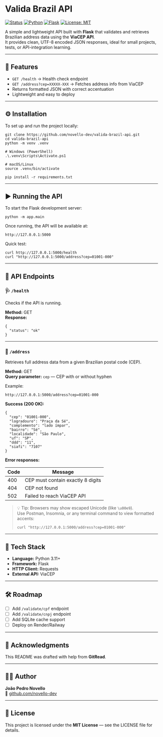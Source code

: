 # Valida Brazil API
[![Status](https://img.shields.io/badge/status-active-brightgreen)](#)
[![Python](https://img.shields.io/badge/Python-3.11+-blue.svg)](https://www.python.org/)
[![Flask](https://img.shields.io/badge/Flask-2.3+-orange.svg)](https://flask.palletsprojects.com/)
[![License: MIT](https://img.shields.io/badge/License-MIT-yellow.svg)](LICENSE)

A simple and lightweight API built with **Flask** that validates and retrieves Brazilian address data using the **ViaCEP API**.  
It provides clean, UTF-8 encoded JSON responses, ideal for small projects, tests, or API-integration learning.

---

## 🚀 Features

- `GET /health` → Health check endpoint  
- `GET /address?cep=XXXXX-XXX` → Fetches address info from ViaCEP  
- Returns formatted JSON with correct accentuation  
- Lightweight and easy to deploy  

---

## ⚙️ Installation

To set up and run the project locally:

    git clone https://github.com/novello-dev/valida-brazil-api.git
    cd valida-brazil-api
    python -m venv .venv

    # Windows (PowerShell)
    .\.venv\Scripts\Activate.ps1

    # macOS/Linux
    source .venv/bin/activate

    pip install -r requirements.txt

---

## ▶️ Running the API

To start the Flask development server:

    python -m app.main

Once running, the API will be available at:

    http://127.0.0.1:5000

Quick test:

    curl http://127.0.0.1:5000/health
    curl "http://127.0.0.1:5000/address?cep=01001-000"

---

## 📡 API Endpoints

### 🩺 `/health`

Checks if the API is running.

**Method:** GET  
**Response:**

    {
      "status": "ok"
    }

---

### 📍 `/address`

Retrieves full address data from a given Brazilian postal code (CEP).

**Method:** GET  
**Query parameter:** `cep` — CEP with or without hyphen  

Example:

    http://127.0.0.1:5000/address?cep=01001-000

**Success (200 OK):**

    {
      "cep": "01001-000",
      "logradouro": "Praça da Sé",
      "complemento": "lado ímpar",
      "bairro": "Sé",
      "localidade": "São Paulo",
      "uf": "SP",
      "ddd": "11",
      "siafi": "7107"
    }

**Error responses:**

| Code | Message |
|------|----------|
| 400 | CEP must contain exactly 8 digits |
| 404 | CEP not found |
| 502 | Failed to reach ViaCEP API |

> 💡 Tip: Browsers may show escaped Unicode (like `\u00e9`).  
> Use Postman, Insomnia, or any terminal command to view formatted accents:
>
>     curl "http://127.0.0.1:5000/address?cep=01001-000"

---

## 🧰 Tech Stack

- **Language:** Python 3.11+  
- **Framework:** Flask  
- **HTTP Client:** Requests  
- **External API:** ViaCEP  

---

## 🛠️ Roadmap

- [ ] Add `/validate/cpf` endpoint  
- [ ] Add `/validate/cnpj` endpoint  
- [ ] Add SQLite cache support  
- [ ] Deploy on Render/Railway  

---

## 🙏 Acknowledgments

This README was drafted with help from **GitRead**.

---

## 👨‍💻 Author

**João Pedro Novello**  
🔗 [github.com/novello-dev](https://github.com/novello-dev)

---

## 🪪 License

This project is licensed under the **MIT License** — see the LICENSE file for details.
